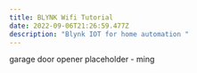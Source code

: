```yaml
---
title: BLYNK Wifi Tutorial
date: 2022-09-06T21:26:59.477Z
description: "Blynk IOT for home automation "
---
```

garage door opener placeholder - ming